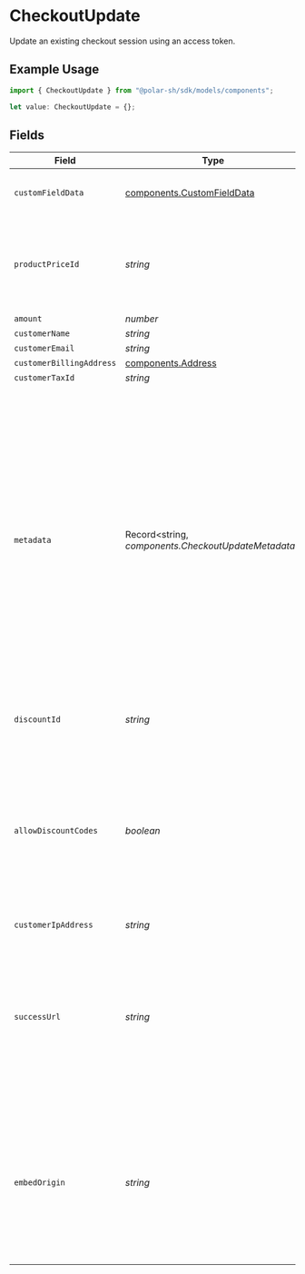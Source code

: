 # CheckoutUpdate

Update an existing checkout session using an access token.

## Example Usage

```typescript
import { CheckoutUpdate } from "@polar-sh/sdk/models/components";

let value: CheckoutUpdate = {};
```

## Fields

| Field                                                                                                                                                                                                                                                                                                   | Type                                                                                                                                                                                                                                                                                                    | Required                                                                                                                                                                                                                                                                                                | Description                                                                                                                                                                                                                                                                                             |
| ------------------------------------------------------------------------------------------------------------------------------------------------------------------------------------------------------------------------------------------------------------------------------------------------------- | ------------------------------------------------------------------------------------------------------------------------------------------------------------------------------------------------------------------------------------------------------------------------------------------------------- | ------------------------------------------------------------------------------------------------------------------------------------------------------------------------------------------------------------------------------------------------------------------------------------------------------- | ------------------------------------------------------------------------------------------------------------------------------------------------------------------------------------------------------------------------------------------------------------------------------------------------------- |
| `customFieldData`                                                                                                                                                                                                                                                                                       | [components.CustomFieldData](../../models/components/customfielddata.md)                                                                                                                                                                                                                                | :heavy_minus_sign:                                                                                                                                                                                                                                                                                      | Key-value object storing custom field values.                                                                                                                                                                                                                                                           |
| `productPriceId`                                                                                                                                                                                                                                                                                        | *string*                                                                                                                                                                                                                                                                                                | :heavy_minus_sign:                                                                                                                                                                                                                                                                                      | ID of the product price to checkout. Must correspond to a price linked to the same product.                                                                                                                                                                                                             |
| `amount`                                                                                                                                                                                                                                                                                                | *number*                                                                                                                                                                                                                                                                                                | :heavy_minus_sign:                                                                                                                                                                                                                                                                                      | N/A                                                                                                                                                                                                                                                                                                     |
| `customerName`                                                                                                                                                                                                                                                                                          | *string*                                                                                                                                                                                                                                                                                                | :heavy_minus_sign:                                                                                                                                                                                                                                                                                      | N/A                                                                                                                                                                                                                                                                                                     |
| `customerEmail`                                                                                                                                                                                                                                                                                         | *string*                                                                                                                                                                                                                                                                                                | :heavy_minus_sign:                                                                                                                                                                                                                                                                                      | N/A                                                                                                                                                                                                                                                                                                     |
| `customerBillingAddress`                                                                                                                                                                                                                                                                                | [components.Address](../../models/components/address.md)                                                                                                                                                                                                                                                | :heavy_minus_sign:                                                                                                                                                                                                                                                                                      | N/A                                                                                                                                                                                                                                                                                                     |
| `customerTaxId`                                                                                                                                                                                                                                                                                         | *string*                                                                                                                                                                                                                                                                                                | :heavy_minus_sign:                                                                                                                                                                                                                                                                                      | N/A                                                                                                                                                                                                                                                                                                     |
| `metadata`                                                                                                                                                                                                                                                                                              | Record<string, *components.CheckoutUpdateMetadata*>                                                                                                                                                                                                                                                     | :heavy_minus_sign:                                                                                                                                                                                                                                                                                      | Key-value object allowing you to store additional information.<br/><br/>The key must be a string with a maximum length of **40 characters**.<br/>The value must be either:<br/>    * A string with a maximum length of **500 characters**<br/>    * An integer<br/>    * A boolean<br/><br/>You can store up to **50 key-value pairs**. |
| `discountId`                                                                                                                                                                                                                                                                                            | *string*                                                                                                                                                                                                                                                                                                | :heavy_minus_sign:                                                                                                                                                                                                                                                                                      | ID of the discount to apply to the checkout.                                                                                                                                                                                                                                                            |
| `allowDiscountCodes`                                                                                                                                                                                                                                                                                    | *boolean*                                                                                                                                                                                                                                                                                               | :heavy_minus_sign:                                                                                                                                                                                                                                                                                      | Whether to allow the customer to apply discount codes. If you apply a discount through `discount_id`, it'll still be applied, but the customer won't be able to change it.                                                                                                                              |
| `customerIpAddress`                                                                                                                                                                                                                                                                                     | *string*                                                                                                                                                                                                                                                                                                | :heavy_minus_sign:                                                                                                                                                                                                                                                                                      | N/A                                                                                                                                                                                                                                                                                                     |
| `successUrl`                                                                                                                                                                                                                                                                                            | *string*                                                                                                                                                                                                                                                                                                | :heavy_minus_sign:                                                                                                                                                                                                                                                                                      | URL where the customer will be redirected after a successful payment.You can add the `checkout_id={CHECKOUT_ID}` query parameter to retrieve the checkout session id.                                                                                                                                   |
| `embedOrigin`                                                                                                                                                                                                                                                                                           | *string*                                                                                                                                                                                                                                                                                                | :heavy_minus_sign:                                                                                                                                                                                                                                                                                      | If you plan to embed the checkout session, set this to the Origin of the embedding page. It'll allow the Polar iframe to communicate with the parent page.                                                                                                                                              |
